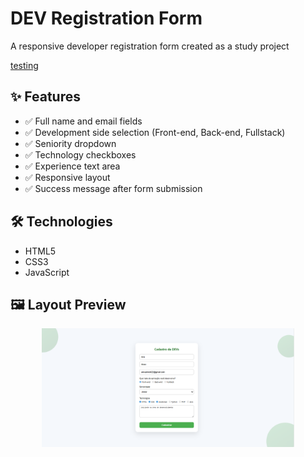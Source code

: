 # DEV Registration Form

A responsive developer registration form created as a study project

<p align="">
  <a href="https://ana-alves-santos.github.io/Devs-Form/"target="_blank">
   testing
  </a>
</p>

 
## ✨ Features

- ✅ Full name and email fields  
- ✅ Development side selection (Front-end, Back-end, Fullstack)  
- ✅ Seniority dropdown  
- ✅ Technology checkboxes  
- ✅ Experience text area  
- ✅ Responsive layout  
- ✅ Success message after form submission  

## 🛠 Technologies

- HTML5
- CSS3
- JavaScript

## 🖼️ Layout Preview

<p align="center">
  <img alt="Layout View" src="assets/preview.png" width="80%">
</p>

